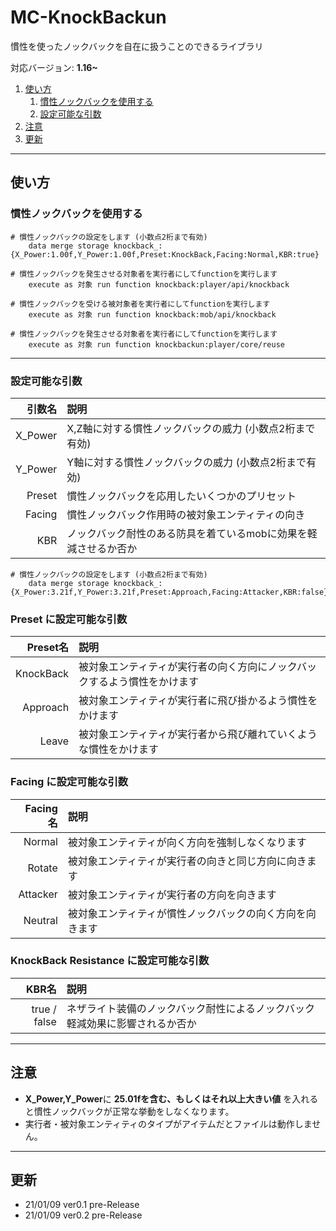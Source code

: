 # MC-KnockBackun
慣性を使ったノックバックを自在に扱うことのできるライブラリ

対応バージョン: **1.16~**

1. [使い方](#howToUse)
    1. [慣性ノックバックを使用する](#1)
    1. [設定可能な引数](#2)
1. [注意](#precautions)
1. [更新](#update)

---
<a id="howToUse"></a>
## 使い方

<A id="1"></a>
### 慣性ノックバックを使用する
```mcfunction
# 慣性ノックバックの設定をします (小数点2桁まで有効)
    data merge storage knockback_: {X_Power:1.00f,Y_Power:1.00f,Preset:KnockBack,Facing:Normal,KBR:true}

# 慣性ノックバックを発生させる対象者を実行者にしてfunctionを実行します
    execute as 対象 run function knockback:player/api/knockback

# 慣性ノックバックを受ける被対象者を実行者にしてfunctionを実行します
    execute as 対象 run function knockback:mob/api/knockback

# 慣性ノックバックを発生させる対象者を実行者にしてfunctionを実行します
    execute as 対象 run function knockbackun:player/core/reuse
```

---
<A id="2"></a>
### 設定可能な引数

| 引数名 | 説明 |
| -: | :- |
| X_Power | X,Z軸に対する慣性ノックバックの威力 (小数点2桁まで有効) |
| Y_Power | Y軸に対する慣性ノックバックの威力 (小数点2桁まで有効) |
| Preset | 慣性ノックバックを応用したいくつかのプリセット |
| Facing | 慣性ノックバック作用時の被対象エンティティの向き |
| KBR | ノックバック耐性のある防具を着ているmobに効果を軽減させるか否か |

```mcfunction
# 慣性ノックバックの設定をします (小数点2桁まで有効)
    data merge storage knockback_: {X_Power:3.21f,Y_Power:3.21f,Preset:Approach,Facing:Attacker,KBR:false}
```

### Preset に設定可能な引数
| Preset名 | 説明 |
| -: | :- |
| KnockBack | 被対象エンティティが実行者の向く方向にノックバックするよう慣性をかけます |
| Approach | 被対象エンティティが実行者に飛び掛かるよう慣性をかけます |
| Leave | 被対象エンティティが実行者から飛び離れていくような慣性をかけます |

### Facing に設定可能な引数
| Facing名 | 説明 |
| -: | :- |
| Normal | 被対象エンティティが向く方向を強制しなくなります |
| Rotate | 被対象エンティティが実行者の向きと同じ方向に向きます |
| Attacker | 被対象エンティティが実行者の方向を向きます |
| Neutral | 被対象エンティティが慣性ノックバックの向く方向を向きます |

### KnockBack Resistance に設定可能な引数
| KBR名 | 説明 |
| -: | :- |
| true / false | ネザライト装備のノックバック耐性によるノックバック軽減効果に影響されるか否か |

---
<a id="precautions"></a>
## 注意
* **X_Power,Y_Power**に **25.01fを含む、もしくはそれ以上大きい値** を入れると慣性ノックバックが正常な挙動をしなくなります。
* 実行者・被対象エンティティのタイプがアイテムだとファイルは動作しません。

---
<A id="update"></a>
## 更新
* 21/01/09 ver0.1 pre-Release
* 21/01/09 ver0.2 pre-Release
